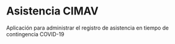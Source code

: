 # Asistencia CIMAV

Aplicación para administrar el registro de asistencia en tiempo de contingencia COVID-19
